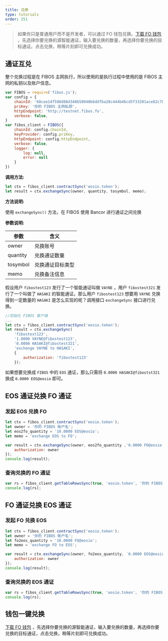 ```yaml
---
title: 兑换
type: tutorials
order: 251
---
```


> 如果你只是普通用户而不是开发者，可以通过 FO 钱包兑换。[下载 FO 钱包](http://wallet.fo/) ，先选择你要兑换的源智能通证，输入要兑换的数量，再选择你要兑换的目标通证。点击兑换，稍等片刻即可兑换成功。

## 通证互兑

整个兑换过程是在 FIBOS 主网执行，所以使用的是执行过程中使用的是 FIBOS 主网的私钥以及账户信息。

```javascript
var FIBOS = require('fibos.js');
var config = {
    chainId: '68cee14f598d88d340b50940b6ddfba28c444b46cd5f33201ace82c78896793a',
    priKey: '你的 FIBOS 主网私钥',
    httpEndpoint: 'http://testnet.fibos.fo',
    verbose: false,
}
var fibos_client = FIBOS({
    chainId: config.chainId,
    keyProvider: config.priKey,
    httpEndpoint: config.httpEndpoint,
    verbose: false,
    logger: {
        log: null,
        error: null
    }
})
```

**调用方法:**

```javascript
let ctx = fibos_client.contractSync('eosio.token');
let result = ctx.exchangeSync(owner, quantity, tosymbol, memo);
```

**方法说明:**

使用 `exchangeSync()` 方法，在 FIBOS 使用 Bancor 进行通证之间兑换

**参数说明:**

| 参数     | 含义             |
| -------- | ---------------- |
| owner    | 兑换账号         |
| quantity | 兑换通证数量     |
| tosymbol | 兑换通证目标类型 |
| memo | 兑换备注信息 |

假设用户 `fibostest123` 发行了一个智能通证叫做 `VAYNE` ，用户 `fibostest321` 发行了一个叫做了 `HASAKI` 的智能通证。那么用户 `fibostest123` 想要用 `VAYNE` 兑换得到一定数量的 `HASAKI` 是怎么实现的呢？调用接口 `exchangeSync` 接口进行兑换。

```javascript
//初始化 FIBOS 客户端
...
let ctx = fibos_client.contractSync('eosio.token');
let result = ctx.exchangeSync(
    'fibostest123',
    '1.0000 VAYNE@fibostest123',
    '0.0000 HASAKI@fibostest321',
    'exchenge VAYNE to HASAKI',
    {
        authorization: 'fibostest123'
    });
```

如果想要兑换成 `FIBOS` 中的 `EOS` 通证，那么只需将 `0.0000 HASAKI@fibostst321` 换成 `0.0000 EOS@eosio` 即可。



##  EOS 通证兑换 FO 通证

### 发起 EOS 兑换 FO

```javascript
let ctx = fibos_client.contractSync('eosio.token');
let owner = '你的 FIBOS 账户名';
let eos2fo_quantity = '10.0000 EOS@eosio';
let memo = 'exchange EOS to FO';

var result = ctx.exchangeSync(owner, eos2fo_quantity ,'0.0000 FO@eosio', memo, {
    authorization: owner
});
console.log(result);
```

### 查询兑换的 FO 通证

```javascript
var rs = fibos_client.getTableRowsSync(true, 'eosio.token', '你的 FIBOS 账户名', 'accounts');
console.log(rs);
```



## FO 通证兑换 EOS 通证

### 发起 FO 兑换 EOS

```javascript
let ctx = fibos_client.contractSync('eosio.token');
let owner = '你的 FIBOS 账户名';
let fo2eos_quantity = '10.0000 FO@eosio';
let memo = 'exchange FO to EOS';

var result = ctx.exchangeSync(owner, fo2eos_quantity, `0.0000 EOS@eosio`, memo, {
    authorization: owner
});
console.log(result);
```

### 查询兑换的 EOS 通证

```javascript
var rs = fibos_client.getTableRowsSync(true, 'eosio.token', '你的 FIBOS 账户名', 'accounts');
console.log(rs);
```



## 钱包一键兑换

[下载 FO 钱包](http://wallet.fo/) ，先选择你要兑换的源智能通证，输入要兑换的数量，再选择你要兑换的目标通证，点击兑换，稍等片刻即可兑换成功。